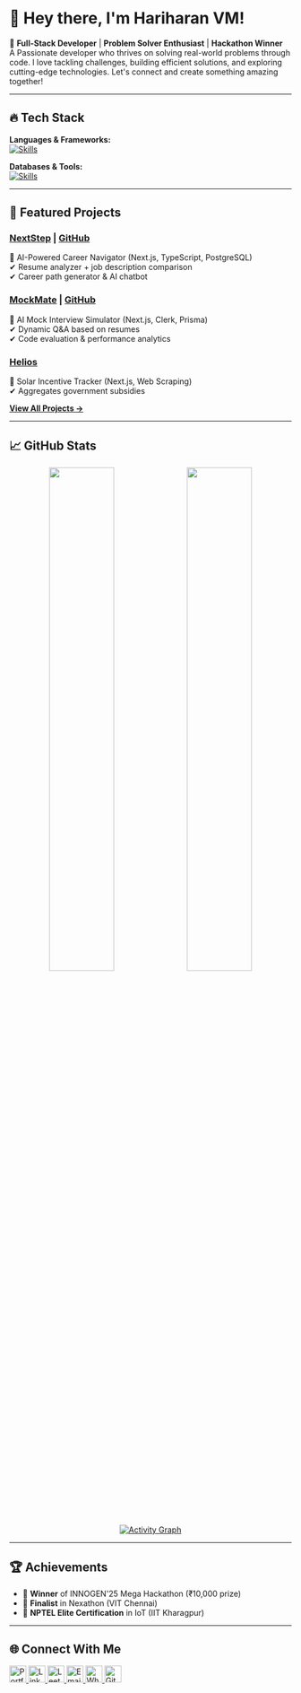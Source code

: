# 👋 Hey there, I'm **Hariharan VM**!

🚀 **Full-Stack Developer** | **Problem Solver Enthusiast** | **Hackathon Winner**  
 A Passionate developer who thrives on solving real-world problems through code. I love tackling challenges, building efficient solutions, and exploring cutting-edge technologies. Let's connect and create something amazing together!

---

## 🔥 Tech Stack

**Languages & Frameworks:**  
[![Skills](https://skillicons.dev/icons?i=java,py,c,nextjs,react,ts,js,html,css)](https://skillicons.dev)

**Databases & Tools:**  
[![Skills](https://skillicons.dev/icons?i=postgres,mysql,prisma,git,github,vscode)](https://skillicons.dev)

---

## 🚀 Featured Projects

### **[NextStep](https://nextstep-olive.vercel.app)** | [GitHub](https://github.com/hariharan1009/nextstep)

📌 AI-Powered Career Navigator (Next.js, TypeScript, PostgreSQL)  
✔ Resume analyzer + job description comparison  
✔ Career path generator & AI chatbot

### **[MockMate](https://mock-mate-ai-interview-simulator.vercel.app)** | [GitHub](https://github.com/hariharan1009/mockmate)

📌 AI Mock Interview Simulator (Next.js, Clerk, Prisma)  
✔ Dynamic Q&A based on resumes  
✔ Code evaluation & performance analytics

### **[Helios](https://github.com/hariharan1009/helios)**

📌 Solar Incentive Tracker (Next.js, Web Scraping)  
✔ Aggregates government subsidies

[**View All Projects →**](https://www.hariharan.software)

---

## 📈 GitHub Stats

<div align="center">

<img src="https://github-readme-stats.vercel.app/api?username=hariharan1009&show_icons=true&theme=radical&hide_border=true" width="48%" />  
<img src="https://github-readme-stats.vercel.app/api/top-langs/?username=hariharan1009&layout=compact&theme=radical&hide_border=true" width="48%" />

[![Activity Graph](https://github-readme-activity-graph.vercel.app/graph?username=hariharan1009&bg_color=000000&color=9e4c98&line=9e4c98&point=403d3d&area=true&hide_border=true)](https://github.com/hariharan1009)

</div>

---

## 🏆 Achievements

- 🥇 **Winner** of INNOGEN'25 Mega Hackathon (₹10,000 prize)
- 🏅 **Finalist** in Nexathon (VIT Chennai)
- 📜 **NPTEL Elite Certification** in IoT (IIT Kharagpur)

---

## 🌐 Connect With Me

<div align="left">

<a href="https://www.hariharan.software" target="_blank">
  <img src="https://img.icons8.com/fluency/48/domain.png" alt="Portfolio" width="30" />
</a>  
<a href="https://linkedin.com/in/hari-haran-vm" target="_blank">
  <img src="https://img.icons8.com/fluency/48/linkedin.png" alt="LinkedIn" width="30" />
</a>  
<a href="https://leetcode.com/u/hari10haran/" target="_blank">
  <img src="https://img.icons8.com/external-tal-revivo-color-tal-revivo/48/external-level-up-your-coding-skills-and-quickly-land-a-job-logo-color-tal-revivo.png" alt="LeetCode" width="30" />
</a>  
<a href="mailto:mdhari707@gmail.com" target="_blank">
  <img src="https://img.icons8.com/fluency/48/gmail.png" alt="Email" width="30" />
</a>  
<a href="https://wa.me/8946020893" target="_blank">
  <img src="https://img.icons8.com/color/48/whatsapp--v1.png" alt="WhatsApp" width="30" />
</a>  
<a href="https://github.com/hariharan1009" target="_blank">
  <img src="https://img.icons8.com/fluency/48/github.png" alt="GitHub" width="30" />
</a>

</div>
